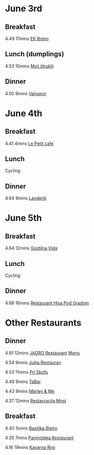 # June 3rd
## Breakfast
4.49 17mins [EK Bistro](https://www.tripadvisor.co.uk/Restaurant_Review-g274873-d12089348-Reviews-EK_Bistro-Ljubljana_Upper_Carniola_Region.html)

## Lunch (dumplings)
4.53 10mins [Moji štruklji](https://www.tripadvisor.co.uk/Restaurant_Review-g274873-d12460814-Reviews-Moji_struklji-Ljubljana_Upper_Carniola_Region.html)

## Dinner
4.50 9mins [Valvasor](https://www.tripadvisor.co.uk/Restaurant_Review-g274873-d1212202-Reviews-Valvasor-Ljubljana_Upper_Carniola_Region.html)


# June 4th
## Breakfast
4.41 4mins [Le Petit cafe](https://www.tripadvisor.co.uk/Restaurant_Review-g274873-d1088537-Reviews-Le_Petit_cafe-Ljubljana_Upper_Carniola_Region.html)

## Lunch
Cycling

## Dinner
4.64 9mins [Landerik](https://www.tripadvisor.co.uk/Restaurant_Review-g274873-d17476431-Reviews-Landerik-Ljubljana_Upper_Carniola_Region.html)


# June 5th
## Breakfast
4.64 12mins [Gostilna Vida](https://www.tripadvisor.co.uk/Restaurant_Review-g274873-d17519547-Reviews-Gostilna_Vida-Ljubljana_Upper_Carniola_Region.html)

## Lunch
Cycling

## Dinner
4.68 16mins [Restaurant Hisa Pod Gradom](https://www.tripadvisor.co.uk/Restaurant_Review-g274873-d5508614-Reviews-Restaurant_Hisa_Pod_Gradom-Ljubljana_Upper_Carniola_Region.html)


# Other Restaurants
## Dinner
4.91 12mins [JADRO Restaurant](https://www.tripadvisor.co.uk/Restaurant_Review-g274873-d23946043-Reviews-JADRO_Restaurant-Ljubljana_Upper_Carniola_Region.html) [Menu](https://jadro.choiceqr.com/menu)

4.54 9mins [Julija Restauran](https://www.tripadvisor.co.uk/Restaurant_Review-g274873-d697387-Reviews-Julija_Restaurant-Ljubljana_Upper_Carniola_Region.html)

4.53 11mins [Pri Skofu](https://www.tripadvisor.co.uk/Restaurant_Review-g274873-d698780-Reviews-Pri_Skofu-Ljubljana_Upper_Carniola_Region.html)

4.49 9mins [TaBar](https://www.tripadvisor.co.uk/Restaurant_Review-g274873-d5963036-Reviews-TaBar-Ljubljana_Upper_Carniola_Region.html)

4.43 9mins [Marley & Me](https://www.tripadvisor.co.uk/Restaurant_Review-g274873-d1858692-Reviews-Marley_Me-Ljubljana_Upper_Carniola_Region.html)

4.37 12mins [Restavracija Most](https://www.tripadvisor.co.uk/Restaurant_Review-g274873-d1898358-Reviews-Restavracija_Most-Ljubljana_Upper_Carniola_Region.html)

## Breakfast
4.40 5mins [Bazilika Bistro](https://www.tripadvisor.co.uk/Restaurant_Review-g274873-d3933080-Reviews-Bazilika_Bistro-Ljubljana_Upper_Carniola_Region.html)

4.35 7mins [Paninoteka Restaurant](https://www.tripadvisor.co.uk/Restaurant_Review-g274873-d2626888-Reviews-Paninoteka_Restaurant-Ljubljana_Upper_Carniola_Region.html)

4.16 19mins [Kavarna Rog](https://www.tripadvisor.co.uk/Restaurant_Review-g274873-d5484869-Reviews-Kavarna_Rog-Ljubljana_Upper_Carniola_Region.html)